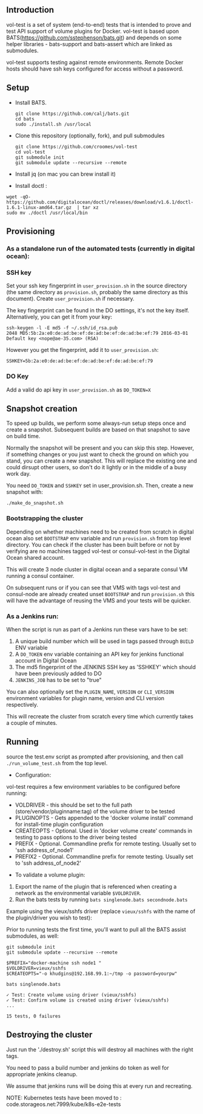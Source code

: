## Introduction

vol-test is a set of system (end-to-end) tests that is intended to prove and test API support of volume plugins for Docker. vol-test is based upon BATS(https://github.com/sstephenson/bats.git) and depends on some helper libraries - bats-support and bats-assert which are linked as submodules.

vol-test supports testing against remote environments. Remote Docker hosts should have ssh keys configured for access without a password.

## Setup

- Install BATS.

    ```
    git clone https://github.com/calj/bats.git
    cd bats
    sudo ./install.sh /usr/local
    ```

- Clone this repository (optionally, fork), and pull submodules

    ```
    git clone https://github.com/croomes/vol-test
    cd vol-test
    git submodule init
    git submodule update --recursive --remote
    ```
- Install jq (on mac you can brew install it)

- Install doctl :
```
wget -qO- https://github.com/digitalocean/doctl/releases/download/v1.6.1/doctl-1.6.1-linux-amd64.tar.gz  | tar xz
sudo mv ./doctl /usr/local/bin
```



## Provisioning

### As a standalone run of the automated tests (currently in digital ocean):

### SSH key

Set your ssh key fingerprint in `user_provision.sh` in the source directory (the same directory as `provision.sh`, probably the same directory as this document). Create `user_provision.sh` if necessary.

The key fingerprint can be found in the DO settings, it's not the key itself. Alternatively, you can get it from your key:

```
ssh-keygen -l -E md5 -f ~/.ssh/id_rsa.pub
2048 MD5:5b:2a:e0:de:ad:be:ef:de:ad:be:ef:de:ad:be:ef:79 2016-03-01 Default key <nope@ae-35.com> (RSA)
```

However you get the fingerprint, add it to `user_provision.sh`:

```
SSHKEY=5b:2a:e0:de:ad:be:ef:de:ad:be:ef:de:ad:be:ef:79
```

### DO Key

Add a valid do api key in `user_provision.sh` as `DO_TOKEN=X`

## Snapshot creation

To speed up builds, we perform some always-run setup steps once and create a snapshot. Subsequent builds are based on that snapshot to save on build time.

Normally the snapshot will be present and you can skip this step. However, if something changes or you just want to check the ground on which you stand, you can create a new snapshot. This will replace the existing one and could dirsupt other users, so don't do it lightly or in the middle of a busy work day.

You need `DO_TOKEN` and `SSHKEY` set in user_provision.sh. Then, create a new snapshot with:

```
./make_do_snapshot.sh
```

### Bootstrapping the cluster

Depending on whether machines need to be created from scratch in digital ocean also set `BOOTSTRAP` env variable and run `provision.sh` from top level directory.
You can check if the cluster has been built before or not by verifying are no machines tagged vol-test or consul-vol-test in the Digital Ocean shared account.

This will create 3 node cluster in digital ocean and a separate consul VM running a consul container.

On subsequent runs or if you can see that VMS with tags vol-test and consul-node are
already created unset `BOOTSTRAP` and run `provision.sh` this will have the advantage of reusing the VMS and your tests will be quicker.

### As a Jenkins run:

When the script is run as part of a Jenkins run these vars have to be set:

1. A unique build number which will be used in tags passed through `BUILD` ENV variable
1. A `DO_TOKEN` env variable containing an API key for jenkins functional account in Digital Ocean
1. The md5 fingerprint of the JENKINS SSH key as 'SSHKEY' which should have been previously added to DO
1. `JENKINS_JOB` has to be set to "true"

You can also optionally set the
`PLUGIN_NAME`, `VERSION` or `CLI_VERSION` environment variables for plugin name, version and CLI version
respectively.

This will recreate the cluster from scratch every time which currently takes a couple of minutes.

## Running

source the test.env script as prompted after provisioning, and then
call `./run_volume_test.sh` from the top level.

- Configuration:

vol-test requires a few environment variables to be configured before running:

* VOLDRIVER - this should be set to the full path (store/vendor/pluginname:tag) of the volume driver to be tested
* PLUGINOPTS - Gets appended to the 'docker volume install' command for install-time plugin configuration
* CREATEOPTS - Optional. Used in 'docker volume create' commands in testing to pass options to the driver being tested
* PREFIX - Optional. Commandline prefix for remote testing. Usually set to 'ssh address_of_node1'
* PREFIX2 - Optional. Commandline prefix for remote testing. Usually set to 'ssh address_of_node2'


- To validate a volume plugin:

1. Export the name of the plugin that is referenced when creating a network as the environmental variable `$VOLDRIVER`.
2. Run the bats tests by running `bats singlenode.bats secondnode.bats`

Example using the vieux/sshfs driver (replace `vieux/sshfs` with the name of the plugin/driver you wish to test):

Prior to running tests the first time, you'll want to pull all the BATS assist submodules, as well:
```
git submodule init
git submodule update --recursive --remote
```

```
$PREFIX="docker-machine ssh node1 "
$VOLDRIVER=vieux/sshfs
$CREATEOPTS="-o khudgins@192.168.99.1:~/tmp -o password=yourpw"

bats singlenode.bats

✓ Test: Create volume using driver (vieux/sshfs)
✓ Test: Confirm volume is created using driver (vieux/sshfs)
...

15 tests, 0 failures
```

## Destroying the cluster

Just run the './destroy.sh' script this will destroy all machines with the right tags.

You need to pass a build number and jenkins do token as well for appropriate jenkins cleanup.

We assume that jenkins runs will be doing this at every run and recreating.


NOTE: Kubernetes tests have been moved to : code.storageos.net:7999/kube/k8s-e2e-tests
